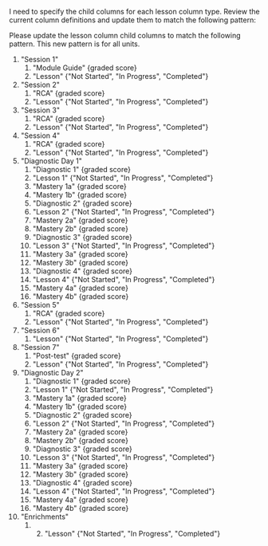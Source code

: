 I need to specify the child columns for each lesson column type. Review the current column definitions and update them to match the following pattern:

Please update the lesson column child columns to match the following pattern. This new pattern is for all units.
1. "Session 1"
   1. "Module Guide" {graded score}
   2. "Lesson" {"Not Started", "In Progress", "Completed"}
2. "Session 2"
   1. "RCA" {graded score}
   2. "Lesson" {"Not Started", "In Progress", "Completed"}
3. "Session 3"
   1. "RCA" {graded score}
   2. "Lesson" {"Not Started", "In Progress", "Completed"}
4. "Session 4"
   1. "RCA" {graded score}
   2. "Lesson" {"Not Started", "In Progress", "Completed"}
5. "Diagnostic Day 1"
   1. "Diagnostic 1" {graded score}
   2. "Lesson 1" {"Not Started", "In Progress", "Completed"}
   3. "Mastery 1a" {graded score}
   4. "Mastery 1b" {graded score}
   5. "Diagnostic 2" {graded score}
   6. "Lesson 2" {"Not Started", "In Progress", "Completed"}
   7. "Mastery 2a" {graded score}
   8. "Mastery 2b" {graded score}
   9. "Diagnostic 3" {graded score}
   10. "Lesson 3" {"Not Started", "In Progress", "Completed"}
   11. "Mastery 3a" {graded score}
   12. "Mastery 3b" {graded score}
   13. "Diagnostic 4" {graded score}
   14. "Lesson 4" {"Not Started", "In Progress", "Completed"}
   15. "Mastery 4a" {graded score}
   16. "Mastery 4b" {graded score}
6. "Session 5"
   1. "RCA" {graded score}
   2. "Lesson" {"Not Started", "In Progress", "Completed"}
7. "Session 6"
   1. "Lesson" {"Not Started", "In Progress", "Completed"}
8. "Session 7"
   1. "Post-test" {graded score}
   2. "Lesson" {"Not Started", "In Progress", "Completed"}
9. "Diagnostic Day 2"
   1. "Diagnostic 1" {graded score}
   2. "Lesson 1" {"Not Started", "In Progress", "Completed"}
   3. "Mastery 1a" {graded score}
   4. "Mastery 1b" {graded score}
   5. "Diagnostic 2" {graded score}
   6. "Lesson 2" {"Not Started", "In Progress", "Completed"}
   7. "Mastery 2a" {graded score}
   8. "Mastery 2b" {graded score}
   9. "Diagnostic 3" {graded score}
   10. "Lesson 3" {"Not Started", "In Progress", "Completed"}
   11. "Mastery 3a" {graded score}
   12. "Mastery 3b" {graded score}
   13. "Diagnostic 4" {graded score}
   14. "Lesson 4" {"Not Started", "In Progress", "Completed"}
   15. "Mastery 4a" {graded score}
   16. "Mastery 4b" {graded score}
10. "Enrichments"
    1.  2. "Lesson" {"Not Started", "In Progress", "Completed"}